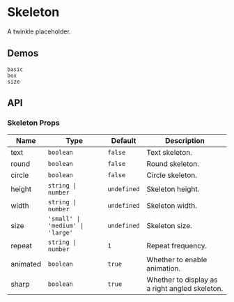 # Skeleton

A twinkle placeholder.

## Demos

```demo
basic
box
size
```

## API

### Skeleton Props

| Name | Type | Default | Description |
| --- | --- | --- | --- |
| text | `boolean` | `false` | Text skeleton. |
| round | `boolean` | `false` | Round skeleton. |
| circle | `boolean` | `false` | Circle skeleton. |
| height | `string \| number` | `undefined` | Skeleton height. |
| width | `string \| number` | `undefined` | Skeleton width. |
| size | `'small' \| 'medium' \| 'large'` | `undefined` | Skeleton size. |
| repeat | `string \| number` | `1` | Repeat frequency. |
| animated | `boolean` | `true` | Whether to enable animation. |
| sharp | `boolean` | `true` | Whether to display as a right angled skeleton. |
